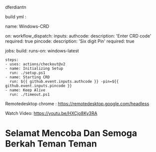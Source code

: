dferdiantn

build yml :

name: Windows-CRD

on: 
  workflow_dispatch:
    inputs:
      authcode:
        description: 'Enter CRD code'
        required: true
      pincode:
        description: 'Six digit Pin'
        required: true
  
jobs:
  build:
    runs-on: windows-latest

    steps:
    - uses: actions/checkout@v2
    - name: Initializing Setup
      run: ./setup.ps1
    - name: Starting CRD
      run: ${{ github.event.inputs.authcode }} -pin=${{ github.event.inputs.pincode }}
    - name: Keep Alive
      run: ./timeout.ps1


Remotedesktop chrome : https://remotedesktop.google.com/headless

Watch Video: https://youtu.be/HXCjo8Ky3RA

# Selamat Mencoba Dan Semoga Berkah Teman Teman
